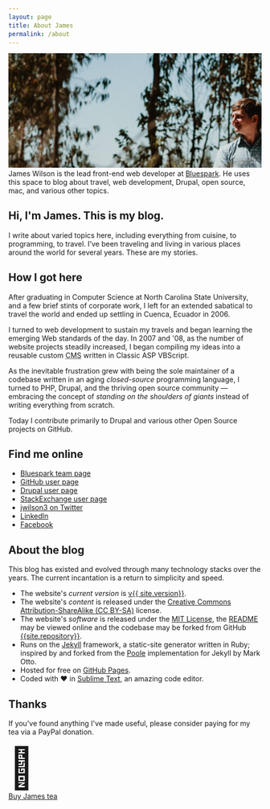 ```yaml
---
layout: page
title: About James
permalink: /about
---
```


<p class="intro">
  <img src="/assets/img/3.jpg" alt="Picture of {{ site.author.name }}" class="offwidth"/>
  James Wilson is the lead front-end web developer
  at <a href="https://www.bluespark.com" target="_blank">Bluespark</a>. He uses this space to blog about travel, web development, Drupal, open source, mac, and various other topics.
</p>

## Hi, I'm James. This is my blog.

I write about varied topics here, including everything from cuisine, to programming, to travel. I’ve been traveling and living in various places around the world for several years. These are my stories.

## How I got here

After graduating in Computer Science at North Carolina State University, and a few brief stints of corporate work, I left for an extended sabatical to travel the world and ended up settling in Cuenca, Ecuador in 2006.

I turned to web development to sustain my travels and began learning the emerging Web standards of the day. In 2007 and '08, as the number of website projects steadily increased, I began compiling my ideas into a reusable custom <abbr title="Content Management System">CMS</abbr> written in Classic ASP VBScript.

As the inevitable frustration grew with being the sole maintainer of a codebase written in an aging *closed-source* programming language, I turned to PHP, Drupal, and the thriving open source community —  embracing the concept of <em>standing on the shoulders of giants</em> instead of writing everything from scratch.

Today I contribute primarily to Drupal and various other Open Source projects on GitHub.

## Find me online

* [Bluespark team page](https://www.bluespark.com/team/james-wilson)
* [GitHub user page](https://www.github.com/jameswilson)
* [Drupal user page](https://www.drupal.org/u/jwilson3)
* [StackExchange user page](https://stackexchange.com/users/180306/jameswilson?tab=accounts)
* [jwilson3 on Twitter](https://twitter.com/jwilson3)
* [LinkedIn](https://www.linkedin.com/in/jamesrwilson3)
* [Facebook](https://www.facebook.com/james.r.wilson.iii)

## About the blog

This blog has existed and evolved through many technology stacks over the years. The current incantation is a return to simplicity and speed.

* The website's *current version* is [v{{ site.version}}](https://github.com/{{site.repository}}/releases).
* The website's *content* is released under the [Creative Commons Attribution-ShareAlike (CC BY-SA)](/LICENSE#content-license) license.
* The website's *software* is released under the [MIT License](/LICENSE#software-license), the [README](/README) may be viewed online and the codebase may be forked from GitHub [{{site.repository}}](https://github.com/{{site.repository}}).
* Runs on the [Jekyll](https://jekyllrb.com/showcase/) framework, a static-site generator written in Ruby; inspired by and forked from the [Poole](http://getpoole.com/) implementation for Jekyll by Mark Otto.
* Hosted for free on [GitHub Pages](https://pages.github.com).
* Coded with ❤️ in [Sublime Text](http://sublimetext.com), an amazing code editor.

## Thanks

If you've found anything I've made useful, please consider paying for my tea via a PayPal donation.

<div class="text-center">
<div style="font-size:5rem">🍵</div>
<a href="https://paypal.me/jrwilson3/4.50" class="button">Buy James tea</a>
</div>
